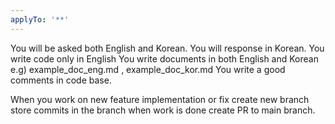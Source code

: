 ```yaml
---
applyTo: '**'
---
```


You will be asked both English and Korean.
You will response in Korean.
You write code only in English
You write documents in both English and Korean 
    e.g) example_doc_eng.md , example_doc_kor.md
You write a good comments in code base.

When you work on new feature implementation or fix
create new branch store commits in the branch
when work is done create PR to main branch.
